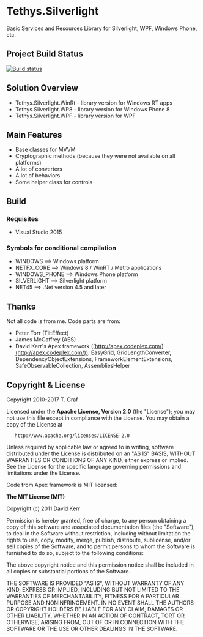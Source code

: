 Tethys.Silverlight
==================

Basic Services and Resources Library for Silverlight, WPF, Windows Phone, etc.

## Project Build Status ##
[![Build status](https://ci.appveyor.com/api/projects/status/gcw8uf9lhqaefni9?svg=true)](https://ci.appveyor.com/project/tngraf/tethys-silverlight)

## Solution Overview ##

* Tethys.Silverlight.WinRt - library version for Windows RT apps
* Tethys.Silverlight.WP8 - library version for Windows Phone 8
* Tethys.Silverlight.WPF - library version for WPF

## Main Features ##

* Base classes for MVVM
* Cryptographic methods (because they were not available on all platforms)
* A lot of converters
* A lot of behaviors
* Some helper class for controls  

## Build ##

### Requisites ###

* Visual Studio 2015

### Symbols for conditional compilation ###
* WINDOWS       ==> Windows platform
* NETFX_CORE    ==> Windows 8 / WinRT / Metro applications
* WINDOWS_PHONE ==> Windows Phone platform
* SILVERLIGHT   ==> Silverlight platform
* NET45         ==> .Net version 4.5 and later

## Thanks ##

Not all code is from me. Code parts are from:

* Peter Torr (TiltEffect)
* James McCaffrey (AES)
* David Kerr's Apex framework ([http://apex.codeplex.com/](http://apex.codeplex.com/)): EasyGrid, GridLengthConverter, DependencyObjectExtensions, FrameworkElementExtensions, SafeObservableCollection, AssembliesHelper

## Copyright & License ##

Copyright 2010-2017 T. Graf

Licensed under the **Apache License, Version 2.0** (the "License");
you may not use this file except in compliance with the License.
You may obtain a copy of the License at

       http://www.apache.org/licenses/LICENSE-2.0

Unless required by applicable law or agreed to in writing, software distributed under the License is distributed on an "AS IS" BASIS, WITHOUT WARRANTIES OR CONDITIONS OF ANY KIND, either express or implied.
See the License for the specific language governing permissions and limitations under the License.

Code from Apex framework is MIT licensed:

**The MIT License (MIT)**

Copyright (c) 2011 David Kerr

Permission is hereby granted, free of charge, to any person obtaining a copy of this software and associated documentation files (the "Software"), to deal in the Software without restriction, including without limitation the rights to use, copy, modify, merge, publish, distribute, sublicense, and/or sell copies of the Software, and to permit persons to whom the Software is furnished to do so, subject to the following conditions:

The above copyright notice and this permission notice shall be included in all copies or substantial portions of the Software.

THE SOFTWARE IS PROVIDED "AS IS", WITHOUT WARRANTY OF ANY KIND, EXPRESS OR IMPLIED, INCLUDING BUT NOT LIMITED TO THE WARRANTIES OF MERCHANTABILITY, FITNESS FOR A PARTICULAR PURPOSE AND NONINFRINGEMENT. IN NO EVENT SHALL THE AUTHORS OR COPYRIGHT HOLDERS BE LIABLE FOR ANY CLAIM, DAMAGES OR OTHER LIABILITY, WHETHER IN AN ACTION OF CONTRACT, TORT OR OTHERWISE, ARISING FROM, OUT OF OR IN CONNECTION WITH THE SOFTWARE OR THE USE OR OTHER DEALINGS IN THE SOFTWARE.
